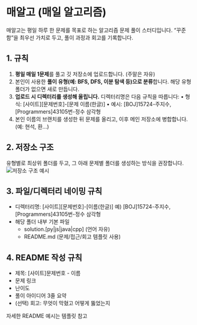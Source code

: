 # 매알고 (매일 알고리즘)

매알고는 평일 하루 한 문제를 목표로 하는 알고리즘 문제 풀이 스터디입니다. “꾸준함”을 최우선 가치로 두고, 풀이 과정과 회고를 기록합니다.


## 1. 규칙 
1. **평일 매일 1문제**를 풀고 깃 저장소에 업로드합니다. (주말은 자유)
2.	본인이 사용한 **풀이 유형(예: BFS, DFS, 이분 탐색 등)으로 분류**합니다. 해당 유형 폴더가 없으면 새로 만듭니다.
3.	**업로드 시 디렉터리를 생성해 올립니다.** 디렉터리명은 다음 규칙을 따릅니다:
	•	형식: [사이트][문제번호]-[문제 이름(한글)]
	•	예시: [BOJ]15724-주지수, [Programmers]43105번-정수 삼각형
4. 본인 이름의 브랜치를 생성한 뒤 문제를 올리고, 이후 메인 저장소에 병합합니다. (예: 현석, 환...)

## 2. 저장소 구조
유형별로 최상위 폴더를 두고, 그 아래 문제별 폴더를 생성하는 방식을 권장합니다.
![저장소 구조 예시](../assets/exam_repository.png)

## 3. 파일/디렉터리 네이밍 규칙
-	디렉터리명: [사이트][문제번호]-[이름(한글)]
    예) [BOJ]15724-주지수, [Programmers]43105번-정수 삼각형
-	해당 폴더 내부 기본 파일
    -	solution.[py|js|java|cpp] (언어 자유)
    -	README.md (문제/접근/회고 템플릿 사용)


## 4. README 작성 규칙
-	제목: [사이트]문제번호 - 이름
- 문제 링크
-  난이도
-	풀이 아이디어 3줄 요약
-	(선택) 회고: 무엇이 막혔고 어떻게 뚫었는지

자세한 README 예시는 템플릿 참고

